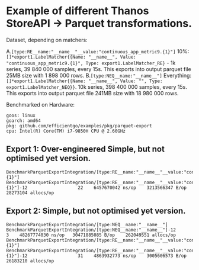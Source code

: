 # Example of different Thanos StoreAPI -> Parquet transformations.

Dataset, depending on matchers: 

A.`[type:RE__name:"__name__"__value:"continuous_app_metric9.{1}"]` 10%: `[]*export1.LabelMatcher{{Name: "__name__", Value: "continuous_app_metric9.{1}", Type: export1.LabelMatcher_RE}` - 1k series, 39 840 000 samples, every 15s. This exports into output parquet file 25MB size with 1 898 000 rows.
B.`[type:NEQ__name:"__name__"]` Everything: `[]*export1.LabelMatcher{{Name: "__name__", Value: "", Type: export1.LabelMatcher_NEQ}}`. 10k series, 398 400 000 samples, every 15s. This exports into output parquet file 241MB size with 18 980 000 rows.

Benchmarked on Hardware:

```
goos: linux
goarch: amd64
pkg: github.com/efficientgo/examples/pkg/parquet-export
cpu: Intel(R) Core(TM) i7-9850H CPU @ 2.60GHz
```

## Export 1: Over-engineered Simple, but not optimised yet version.

```
BenchmarkParquetExportIntegration/[type:RE__name:"__name__"__value:"continuous_app_metric9.{1}"]
BenchmarkParquetExportIntegration/[type:RE__name:"__name__"__value:"continuous_app_metric9.{1}"]-12         	      22	6457670042 ns/op	3213566347 B/op	28273104 allocs/op
```

## Export 2: Simple, but not optimised yet version.

```
BenchmarkParquetExportIntegration/[type:NEQ__name:"__name__"]
BenchmarkParquetExportIntegration/[type:NEQ__name:"__name__"]-12         	       3	48267774030 ns/op	30471885085 B/op	262049551 allocs/op
BenchmarkParquetExportIntegration/[type:RE__name:"__name__"__value:"continuous_app_metric9.{1}"]
BenchmarkParquetExportIntegration/[type:RE__name:"__name__"__value:"continuous_app_metric9.{1}"]-12         	      31	4863932773 ns/op	3005606573 B/op	26183210 allocs/op
```






